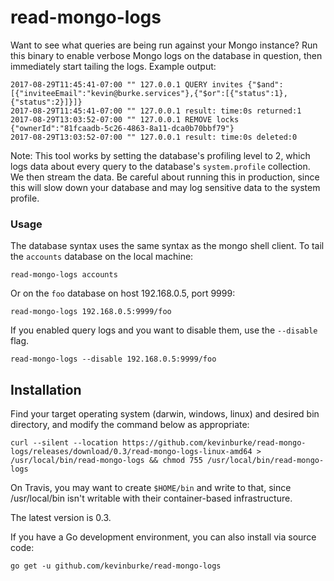 # read-mongo-logs

Want to see what queries are being run against your Mongo instance? Run
this binary to enable verbose Mongo logs on the database in question, then
immediately start tailing the logs. Example output:

```
2017-08-29T11:45:41-07:00 "" 127.0.0.1 QUERY invites {"$and":[{"inviteeEmail":"kevin@burke.services"},{"$or":[{"status":1},{"status":2}]}]}
2017-08-29T11:45:41-07:00 "" 127.0.0.1 result: time:0s returned:1
2017-08-29T13:03:52-07:00 "" 127.0.0.1 REMOVE locks {"ownerId":"81fcaadb-5c26-4863-8a11-dca0b70bbf79"}
2017-08-29T13:03:52-07:00 "" 127.0.0.1 result: time:0s deleted:0
```

Note: This tool works by setting the database's profiling level to 2, which logs
data about every query to the database's `system.profile` collection. We then
stream the data. Be careful about running this in production, since this will
slow down your database and may log sensitive data to the system profile.

### Usage

The database syntax uses the same syntax as the mongo shell client. To tail the
`accounts` database on the local machine:

```
read-mongo-logs accounts
```

Or on the `foo` database on host 192.168.0.5, port 9999:

```
read-mongo-logs 192.168.0.5:9999/foo
```

If you enabled query logs and you want to disable them, use the `--disable`
flag.

```
read-mongo-logs --disable 192.168.0.5:9999/foo
```


## Installation

Find your target operating system (darwin, windows, linux) and desired bin
directory, and modify the command below as appropriate:

    curl --silent --location https://github.com/kevinburke/read-mongo-logs/releases/download/0.3/read-mongo-logs-linux-amd64 > /usr/local/bin/read-mongo-logs && chmod 755 /usr/local/bin/read-mongo-logs

On Travis, you may want to create `$HOME/bin` and write to that, since
/usr/local/bin isn't writable with their container-based infrastructure.

The latest version is 0.3.

If you have a Go development environment, you can also install via source code:

    go get -u github.com/kevinburke/read-mongo-logs
